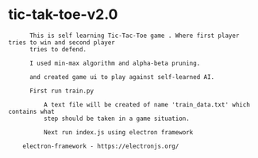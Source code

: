 # tic-tak-toe-v2.0

          This is self learning Tic-Tac-Toe game . Where first player tries to win and second player
          tries to defend.

          I used min-max algorithm and alpha-beta pruning.

          and created game ui to play against self-learned AI.

          First run train.py

              A text file will be created of name 'train_data.txt' which contains what
              step should be taken in a game situation.

              Next run index.js using electron framework

        electron-framework - https://electronjs.org/

              
